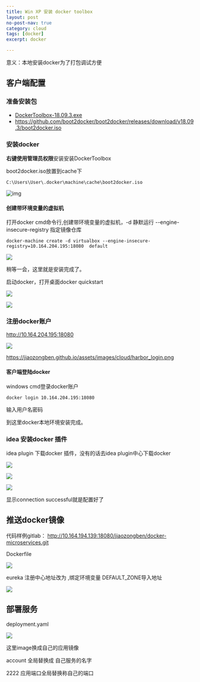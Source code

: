 ```yaml
---
title: Win XP 安装 docker toolbox
layout: post
no-post-nav: true
category: cloud
tags: [docker]
excerpt: docker

---
```




意义：本地安装docker为了打包调试方便

## 客户端配置

### 准备安装包

- [DockerToolbox-18.09.3.exe](https://github.com/docker/toolbox/releases/download/v18.09.3/DockerToolbox-18.09.3.exe)
-  https://github.com/boot2docker/boot2docker/releases/download/v18.09.3/boot2docker.iso

### 安装docker

**右键使用管理员权限**安装安装DockerToolbox

boot2docker.iso放置到cache下

```
C:\Users\User\.docker\machine\cache\boot2docker.iso
```

![img](http://jiaozongben.github.io/assets/images/cloud/image_position.png)



#### 创建带环境变量的虚拟机

打开docker cmd命令行,创建带环境变量的虚拟机，-d 静默运行 --engine-insecure-registry 指定镜像仓库

```shell
docker-machine create -d virtualbox --engine-insecure-registry=10.164.204.195:18080  default
```

![](https://jiaozongben.github.io/assets/images/cloud/create_machine.png)

稍等一会，这里就是安装完成了。

启动docker，打开桌面docker quickstart

![](http://jiaozongben.github.io/assets/images/cloud/docker_quickstart.png)

![](https://jiaozongben.github.io/assets/images/cloud/docker_login.png)

### 注册docker账户

http://10.164.204.195:18080

![](https://jiaozongben.github.io/assets/images/cloud/harbor_login.png)

<https://jiaozongben.github.io/assets/images/cloud/harbor_login.png>

#### 客户端登陆docker

windows cmd登录docker账户

```shell
docker login 10.164.204.195:18080
```

输入用户名密码

到这里docker本地环境安装完成。

### idea 安装docker 插件

idea plugin 下载docker 插件，没有的话去idea plugin中心下载docker

![](https://jiaozongben.github.io/assets/images/cloud/idea_download_docker_plugin.png)

![](https://jiaozongben.github.io/assets/images/cloud/idea_docker_service.png)

![](https://jiaozongben.github.io/assets/images/cloud/idea_docker_plugin.png)

显示connection successful就是配置好了





## 推送docker镜像

代码样例gitlab： http://10.164.194.139:18080/jiaozongben/docker-microservices.git

Dockerfile

![](http://jiaozongben.github.io/assets/images/cloud/dockerfile.png)

eureka 注册中心地址改为 ,绑定环境变量 DEFAULT_ZONE导入地址

![](httpS://jiaozongben.github.io/assets/images/cloud/eureka_config.png)

## 部署服务

deployment.yaml

![](httpS://jiaozongben.github.io/assets/images/cloud/k8s_deployment.png)

这里image换成自己的应用镜像

account 全局替换成 自己服务的名字

2222 应用端口全局替换称自己的端口